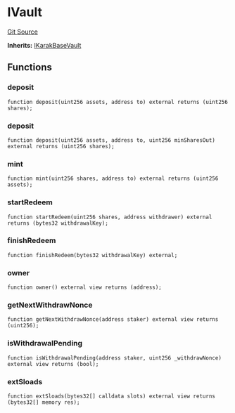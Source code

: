 # IVault
[Git Source](https://github.com/Level-Money/contracts/blob/596e7d17f2f0a509e7a447183bc335cd46833918/src/interfaces/IKarakVault.sol)

**Inherits:**
[IKarakBaseVault](/src/interfaces/IKarakBaseVault.sol/interface.IKarakBaseVault.md)


## Functions
### deposit


```solidity
function deposit(uint256 assets, address to) external returns (uint256 shares);
```

### deposit


```solidity
function deposit(uint256 assets, address to, uint256 minSharesOut) external returns (uint256 shares);
```

### mint


```solidity
function mint(uint256 shares, address to) external returns (uint256 assets);
```

### startRedeem


```solidity
function startRedeem(uint256 shares, address withdrawer) external returns (bytes32 withdrawalKey);
```

### finishRedeem


```solidity
function finishRedeem(bytes32 withdrawalKey) external;
```

### owner


```solidity
function owner() external view returns (address);
```

### getNextWithdrawNonce


```solidity
function getNextWithdrawNonce(address staker) external view returns (uint256);
```

### isWithdrawalPending


```solidity
function isWithdrawalPending(address staker, uint256 _withdrawNonce) external view returns (bool);
```

### extSloads


```solidity
function extSloads(bytes32[] calldata slots) external view returns (bytes32[] memory res);
```

